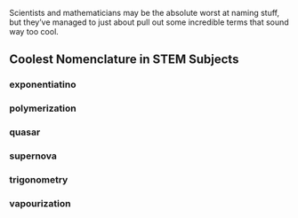 Scientists and mathematicians may be the absolute worst at naming stuff, but they’ve managed to just about pull out some incredible terms that sound way too cool.


## Coolest Nomenclature in STEM Subjects

### exponentiatino

### polymerization

### quasar

### supernova

### trigonometry

### vapourization
